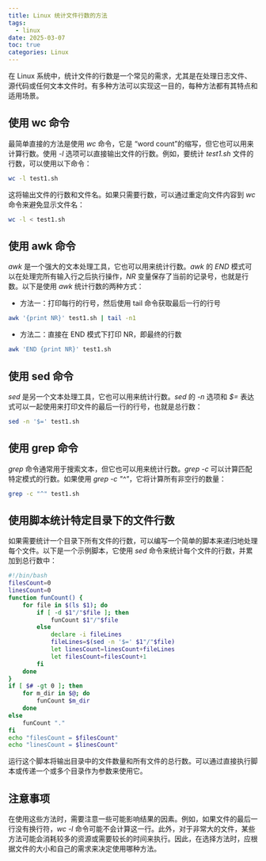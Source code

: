 ```yaml
---
title: Linux 统计文件行数的方法
tags:
  - linux
date: 2025-03-07
toc: true
categories: Linux
---
```



在 Linux 系统中，统计文件的行数是一个常见的需求，尤其是在处理日志文件、源代码或任何文本文件时。有多种方法可以实现这一目的，每种方法都有其特点和适用场景。

<!-- more -->
## 使用 wc 命令

最简单直接的方法是使用 *wc* 命令，它是 “word count”的缩写，但它也可以用来计算行数。使用 *-l* 选项可以直接输出文件的行数。例如，要统计 *test1.sh* 文件的行数，可以使用以下命令：

```bash
wc -l test1.sh
```

这将输出文件的行数和文件名。如果只需要行数，可以通过重定向文件内容到 *wc* 命令来避免显示文件名：

```bash
wc -l < test1.sh
```



## 使用 awk 命令

*awk* 是一个强大的文本处理工具，它也可以用来统计行数。*awk* 的 *END* 模式可以在处理完所有输入行之后执行操作，*NR* 变量保存了当前的记录号，也就是行数。以下是使用 *awk* 统计行数的两种方式：

- 方法一：打印每行的行号，然后使用 tail 命令获取最后一行的行号

```bash
awk '{print NR}' test1.sh | tail -n1
```



- 方法二：直接在 END 模式下打印 NR，即最终的行数

```bash
awk 'END {print NR}' test1.sh
```



## 使用 sed 命令

*sed* 是另一个文本处理工具，它也可以用来统计行数。*sed* 的 *-n* 选项和 *$=* 表达式可以一起使用来打印文件的最后一行的行号，也就是总行数：

```bash
sed -n '$=' test1.sh
```



## 使用 grep 命令

*grep* 命令通常用于搜索文本，但它也可以用来统计行数。*grep -c* 可以计算匹配特定模式的行数。如果使用 *grep -c "^"*，它将计算所有非空行的数量：

```bash
grep -c "^" test1.sh
```



## 使用脚本统计特定目录下的文件行数

如果需要统计一个目录下所有文件的行数，可以编写一个简单的脚本来递归地处理每个文件。以下是一个示例脚本，它使用 *sed* 命令来统计每个文件的行数，并累加到总行数中：

```bash
#!/bin/bash
filesCount=0
linesCount=0
function funCount() {
	for file in $(ls $1); do
		if [ -d $1"/"$file ]; then
			funCount $1"/"$file
		else
			declare -i fileLines
			fileLines=$(sed -n '$=' $1"/"$file)
			let linesCount=linesCount+fileLines
			let filesCount=filesCount+1
		fi
	done
}
if [ $# -gt 0 ]; then
	for m_dir in $@; do
		funCount $m_dir
	done
else
	funCount "."
fi
echo "filesCount = $filesCount"
echo "linesCount = $linesCount"
```



运行这个脚本将输出目录中的文件数量和所有文件的总行数。可以通过直接执行脚本或传递一个或多个目录作为参数来使用它。

## 注意事项

在使用这些方法时，需要注意一些可能影响结果的因素。例如，如果文件的最后一行没有换行符，*wc -l* 命令可能不会计算这一行。此外，对于非常大的文件，某些方法可能会消耗较多的资源或需要较长的时间来执行。因此，在选择方法时，应根据文件的大小和自己的需求来决定使用哪种方法。
